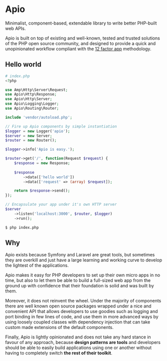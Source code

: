 # Apio
Minimalist, component-based, extendable library to write better PHP-built web APIs.

Apio is built on top of existing and well-known, tested and trusted solutions of the PHP open source community, and designed to provide a quick and unopinionated workflow compliant with the [12 factor app](https://www.12factor.net/) methodology.

## Hello world
```php
# index.php
<?php

use Amp\Http\Server\Request;
use Apio\Http\Response;
use Apio\Http\Server;
use Apio\Logging\Logger;
use Apio\Routing\Router;

include 'vendor/autoload.php';

// Fire up Apio components by simple instantiation
$logger = new Logger('apio');
$server = new Server;
$router = new Router();

$logger->info('Apio is easy.');

$router->get('/', function(Request $request) {
    $response = new Response;
    
    $response
        ->data(['hello world'])
        ->data(['request' => (array) $request]);

    return $response->send();
});

// Encapsulate your app under it's own HTTP server
$server
    ->listen('localhost:3000', $router, $logger)
    ->run();
```

```console
$ php index.php
```

## Why
Apio exists because Symfony and Laravel are great tools, but sometimes they are overkill and just have a large learning and working curve to develop the lightest of the applications.

Apio makes it easy for PHP developers to set up their own micro apps in no time, but also to let them be able to build a full-sized web app from the ground up with confidence that their foundation is solid and was built by them.

Moreover, it does not reinvent the wheel. Under the majority of components there are well known open source packages wrapped under a nice and convenient API that allows developers to use goodies such as logging and port binding in few lines of code, and use them in more advanced ways by using loosely coupled classes with dependency injection that can take custom made extensions of the default components.

Finally, Apio is lightly opinionated and does not take any hard stance in favour of any approach, because **design patterns are tools** and developers should be able to easily build applications using one or another without having to completely switch **the rest of their toolkit**.
